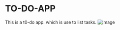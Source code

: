 # TO-DO-APP
This is a t0-do app. which is use to list tasks.
![image](https://github.com/rajendraxettri/TO-DO-APP/assets/143806308/ee3c4712-28b0-4831-91d8-4bead214d36a)

